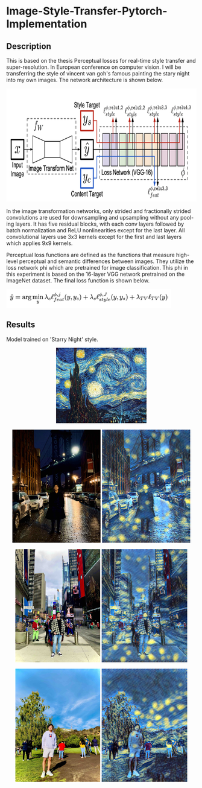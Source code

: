 # Image-Style-Transfer-Pytorch-Implementation

## Description

This is based on the thesis Perceptual losses for real-time style transfer and super-resolution. In European conference on computer vision. I will be transferring the style of vincent van goh's famous painting the stary night into my own images. 
The network architecture is shown below. 

<img src="model.png" height="300"/>

In the image transformation networks, only strided and fractionally strided convolutions are used for downsampling and upsampling without any pool- ing layers. It has five residual blocks, with each conv layers followed by batch normalization and ReLU nonlinearities except for the last layer. All convolutional layers use 3x3 kernels except for the first and last layers which applies 9x9 kernels. 

Perceptual loss functions are defined as the functions that measure high- level perceptual and semantic differences between images. They utilize the loss network phi which are pretrained for image classification. This phi in this experiment is based on the 16-layer VGG network pretrained on the ImageNet dataset. The final loss function is shown below. 

<img src="loss.png" height="50"/>

## Results
Model trained on 'Starry Night' style. 
<p align="center">
    <img src="style/starry-night.jpg" height="200px">
</p>

<p align="center">
    <img src="result/img1.jpg" height="300px">
    <img src="result/fig1.png" height="300px">
</p>

<p align="center">
    <img src="result/img2.jpg" height="300px">
    <img src="result/fig2.png" height="300px">
</p>

<p align="center">
    <img src="result/img3.jpg" height="300px">
    <img src="result/fig3.png" height="300px">
</p>


